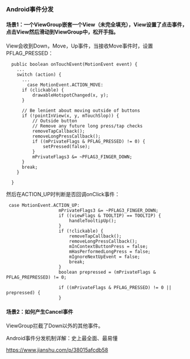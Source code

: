 ### Android事件分发

#### 场景1：一个ViewGroup嵌套一个View（未完全填充），View设置了点击事件，点击View然后滑动到ViewGroup中，松开手指。

View会收到Down，Move，Up事件，当接收Move事件时，设置PFLAG_PRESSED：

```
  public boolean onTouchEvent(MotionEvent event) {
    ...
    switch (action) {
      ...
        case MotionEvent.ACTION_MOVE:
      if (clickable) {
          drawableHotspotChanged(x, y);
      }

      // Be lenient about moving outside of buttons
      if (!pointInView(x, y, mTouchSlop)) {
          // Outside button
          // Remove any future long press/tap checks
          removeTapCallback();
          removeLongPressCallback();
          if ((mPrivateFlags & PFLAG_PRESSED) != 0) {
              setPressed(false);
          }
          mPrivateFlags3 &= ~PFLAG3_FINGER_DOWN;
      }
      break;
    } 
 
  }
```
然后在ACTION_UP时判断是否回调onClick事件：
```
 case MotionEvent.ACTION_UP:
                    mPrivateFlags3 &= ~PFLAG3_FINGER_DOWN;
                    if ((viewFlags & TOOLTIP) == TOOLTIP) {
                        handleTooltipUp();
                    }
                    if (!clickable) {
                        removeTapCallback();
                        removeLongPressCallback();
                        mInContextButtonPress = false;
                        mHasPerformedLongPress = false;
                        mIgnoreNextUpEvent = false;
                        break;
                    }
                    boolean prepressed = (mPrivateFlags & PFLAG_PREPRESSED) != 0;
                    
                    if ((mPrivateFlags & PFLAG_PRESSED) != 0 || prepressed) {
                    }
```

#### 场景2：如何产生Cancel事件

ViewGroup拦截了Down以外的其他事件。

Android事件分发机制详解：史上最全面、最易懂

https://www.jianshu.com/p/38015afcdb58